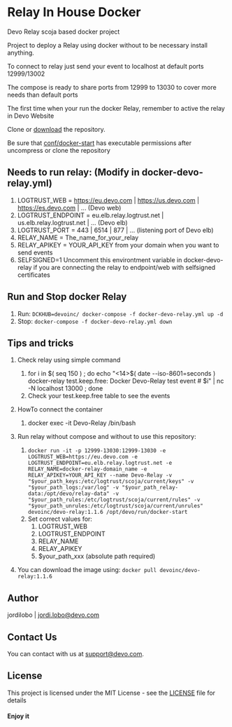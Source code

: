 # Relay In House Docker

Devo Relay scoja based docker project

Project to deploy a Relay using docker without to be necessary install anything.

To connect to relay just send your event to localhost at default ports 12999/13002

The compose is ready to share ports from 12999 to 13030 to cover more needs than default ports

The first time when your run the docker Relay, remember to active the relay in Devo Website

Clone or [download](https://github.com/DevoInc/devo-relay/archive/master.zip) the repository.

Be sure that [conf/docker-start](./conf/docker-start) has executable permissions after uncompress or clone the repository

## Needs to run relay: (Modify in docker-devo-relay.yml)
1. LOGTRUST_WEB = https://eu.devo.com | https://us.devo.com | https://es.devo.com | ... (Devo web)
2. LOGTRUST_ENDPOINT = eu.elb.relay.logtrust.net | us.elb.relay.logtrust.net | ... (Devo elb)
3. LOGTRUST_PORT = 443 | 6514 | 877 | ... (listening port of Devo elb)
3. RELAY_NAME = The_name_for_your_relay
4. RELAY_APIKEY = YOUR_API_KEY from your domain when you want to send events
5. SELFSIGNED=1 Uncomment this environtment variable in docker-devo-relay if you are connecting the relay to endpoint/web with selfsigned certificates

## Run and Stop docker Relay

1. Run: `DCKHUB=devoinc/ docker-compose -f docker-devo-relay.yml up -d`
2. Stop: `docker-compose -f docker-devo-relay.yml down`

## Tips and tricks

1. Check relay using simple command
    1. for i in $( seq 150 ) ; do echo "<14>$( date --iso-8601=seconds ) docker-relay test.keep.free: Docker Devo-Relay test event # $i" | nc -N localhost 13000 ; done
    2. Check your test.keep.free table to see the events

2. HowTo connect the container
    1. docker exec -it Devo-Relay /bin/bash

3. Run relay without compose and without to use this repository:
    1. `docker run -it -p 12999-13030:12999-13030 -e LOGTRUST_WEB=https://eu.devo.com -e LOGTRUST_ENDPOINT=eu.elb.relay.logtrust.net -e RELAY_NAME=docker-relay-domain_name -e RELAY_APIKEY=YOUR_API_KEY --name Devo-Relay -v "$your_path_keys:/etc/logtrust/scoja/current/keys" -v "$your_path_logs:/var/log" -v "$your_path_relay-data:/opt/devo/relay-data" -v "$your_path_rules:/etc/logtrust/scoja/current/rules" -v "$your_path_unrules:/etc/logtrust/scoja/current/unrules" devoinc/devo-relay:1.1.6 /opt/devo/run/docker-start`
    2. Set correct values for:
        1. LOGTRUST_WEB
        2. LOGTRUST_ENDPOINT
        3. RELAY_NAME
        4. RELAY_APIKEY
        5. $your_path_xxx (absolute path required)

4. You can download the image using: `docker pull devoinc/devo-relay:1.1.6`

## Author

jordilobo | [jordi.lobo@devo.com](mailto:jordi.lobo@devo.com)

## Contact Us
You can contact with us at support@devo.com.

## License
This project is licensed under the MIT License - see the [LICENSE](LICENSE) file for details

#### Enjoy it
